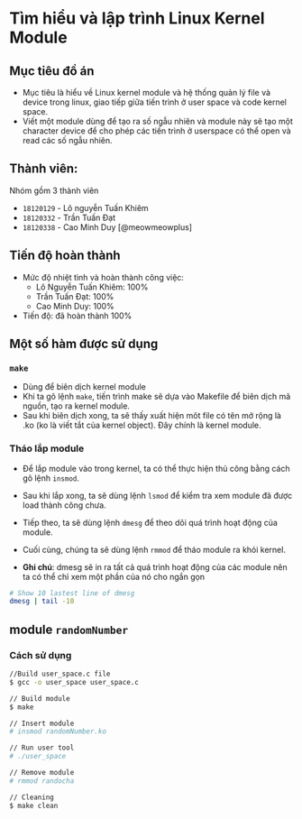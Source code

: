 # Tìm hiểu và lập trình Linux Kernel Module

## Mục tiêu đồ án

- Mục tiêu là hiểu về Linux kernel module và hệ thống quản lý file và device trong linux, giao tiếp giữa tiến trình ở user space và code kernel space. 
- Viết một module dùng để tạo ra số ngẫu nhiên và module này sẽ tạo một character device để cho phép các tiến trình ở userspace có thể open và read các số ngẫu nhiên.

## Thành viên:
Nhóm gồm 3 thành viên
- `18120129` - Lô nguyễn Tuấn Khiêm
- `18120332` - Trần Tuấn Đạt
- `18120338` - Cao Minh Duy [@meowmeowplus]

## Tiến độ hoàn thành
- Mức độ nhiệt tình và hoàn thành công việc:
  * Lô Nguyễn Tuấn Khiêm: 100%
  * Trần Tuấn Đạt: 100%
  * Cao Minh Duy: 100%
- Tiến độ: đã hoàn thành 100%

## Một số hàm được sử dụng

### `make`
- Dùng để biên dịch kernel module
- Khi ta gõ lệnh `make`, tiến trình make sẽ dựa vào Makefile để biên dịch mã nguồn, tạo ra kernel module.
- Sau khi biên dịch xong, ta sẽ thấy xuất hiện môt file có tên mở rộng là .ko (ko là viết tắt của kernel object). Đây chính là kernel module.

### Tháo lắp module
- Để lắp module vào trong kernel, ta có thể thực hiện thủ công bằng cách gõ lệnh `insmod`. 
- Sau khi lắp xong, ta sẽ dùng lệnh `lsmod` để kiểm tra xem module đã được load thành công chưa. 
- Tiếp theo, ta sẽ dùng lệnh `dmesg` để theo dõi quá trình hoạt động của module. 
- Cuối cùng, chúng ta sẽ dùng lệnh `rmmod` để tháo module ra khỏi kernel.

- **Ghi chú**: dmesg sẽ in ra tất cả quá trình hoạt động của các module nên ta có thể chỉ xem một phần của nó cho ngắn gọn

```bash
# Show 10 lastest line of dmesg
dmesg | tail -10
```
## module `randomNumber`

### Cách sử dụng

```bash
//Build user_space.c file
$ gcc -o user_space user_space.c 

// Build module
$ make

// Insert module
# insmod randomNumber.ko

// Run user tool 
# ./user_space

// Remove module
# rmmod randocha

// Cleaning
$ make clean
```
